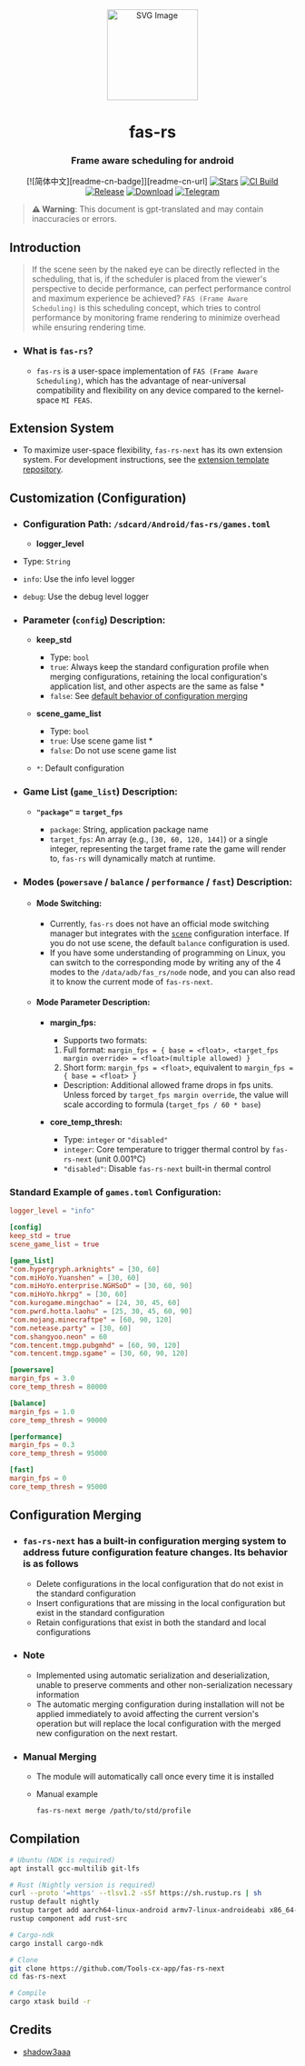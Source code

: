<div align="center">

<img src="https://github.com/shadow3aaa/fas-rs/raw/refs/heads/master/assets/icon.svg" width="160" height="160" style="display: block; margin: 0 auto;" alt="SVG Image">

# **fas-rs**

### Frame aware scheduling for android

[![简体中文][readme-cn-badge]][readme-cn-url]
[![Stars][stars-badge]][stars-url]
[![CI Build][ci-badge]][ci-url]
[![Release][release-badge]][release-url]
[![Download][download-badge]][download-url]
[![Telegram][telegram-badge]][telegram-url]

</div>

> **⚠ Warning**: This document is gpt-translated and may contain inaccuracies or errors.

[readme-en-badge]: https://img.shields.io/badge/README-English-blue.svg?style=for-the-badge&logo=readme
[readme-en-url]: README.md
[stars-badge]: https://img.shields.io/github/stars/Tools-cx-app/fas-rs-next?style=for-the-badge&logo=github
[stars-url]: https://github.com/Tools-cx-app/fas-rs-next
[ci-badge]: https://img.shields.io/github/actions/workflow/status/Tools-cx-app/fas-rs-next/ci.yml?style=for-the-badge&label=CI%20Build&logo=githubactions
[ci-url]: https://github.com/Tools-cx-app/fas-rs-next/actions/workflows/ci.yml
[release-badge]: https://img.shields.io/github/v/release/Tools-cx-app/fas-rs-next?style=for-the-badge&logo=rust
[release-url]: https://github.com/Tools-cx-app/fas-rs-next/releases/latest
[download-badge]: https://img.shields.io/github/downloads/Tools-cx-app/fas-rs-next/total?style=for-the-badge
[download-url]: https://github.com/Tools-cx-app/fas-rs-next/releases/latest
[telegram-badge]: https://img.shields.io/badge/Group-blue?style=for-the-badge&logo=telegram&label=Telegram
[telegram-url]: https://t.me/fas_rs_next

## **Introduction**

> If the scene seen by the naked eye can be directly reflected in the scheduling, that is, if the scheduler is placed from the viewer's perspective to decide performance, can perfect performance control and maximum experience be achieved? `FAS (Frame Aware Scheduling)` is this scheduling concept, which tries to control performance by monitoring frame rendering to minimize overhead while ensuring rendering time.

- ### **What is `fas-rs`?**

  - `fas-rs` is a user-space implementation of `FAS (Frame Aware Scheduling)`, which has the advantage of near-universal compatibility and flexibility on any device compared to the kernel-space `MI FEAS`.

## **Extension System**

- To maximize user-space flexibility, `fas-rs-next` has its own extension system. For development instructions, see the [extension template repository](https://github.com/shadow3aaa/fas-rs-extension-module-template).

## **Customization (Configuration)**

- ### **Configuration Path: `/sdcard/Android/fas-rs/games.toml`**

  - **logger_level**

- Type: `String`
- `info`: Use the info level logger
- `debug`: Use the debug level logger

- ### **Parameter (`config`) Description:**

  - **keep_std**

    - Type: `bool`
    - `true`: Always keep the standard configuration profile when merging configurations, retaining the local configuration's application list, and other aspects are the same as false \*
    - `false`: See [default behavior of configuration merging](#configuration-merging)

  - **scene_game_list**

    - Type: `bool`
    - `true`: Use scene game list \*
    - `false`: Do not use scene game list

  - `*`: Default configuration

- ### **Game List (`game_list`) Description:**

  - **`"package"` = `target_fps`**

    - `package`: String, application package name
    - `target_fps`: An array (e.g., `[30, 60, 120, 144]`) or a single integer, representing the target frame rate the game will render to, `fas-rs` will dynamically match at runtime.

- ### **Modes (`powersave` / `balance` / `performance` / `fast`) Description:**

  - #### **Mode Switching:**

    - Currently, `fas-rs` does not have an official mode switching manager but integrates with the [`scene`](http://vtools.omarea.com) configuration interface. If you do not use scene, the default `balance` configuration is used.
    - If you have some understanding of programming on Linux, you can switch to the corresponding mode by writing any of the 4 modes to the `/data/adb/fas_rs/node` node, and you can also read it to know the current mode of `fas-rs-next`.

  - #### **Mode Parameter Description:**

    - **margin_fps:**
      - Supports two formats:
       1. Full format: `margin_fps = { base = <float>, <target_fps margin override> = <float>(multiple allowed) }`
       2. Short form: `margin_fps = <float>`, equivalent to `margin_fps = { base = <float> }`
      - Description: Additional allowed frame drops in fps units. Unless forced by `target_fps margin override`, the value will scale according to formula (`target_fps / 60 * base`)

    - **core_temp_thresh:**

      - Type: `integer` or `"disabled"`
      - `integer`: Core temperature to trigger thermal control by `fas-rs-next` (unit 0.001℃)
      - `"disabled"`: Disable `fas-rs-next` built-in thermal control

### **Standard Example of `games.toml` Configuration:**

```toml
logger_level = "info"

[config]
keep_std = true
scene_game_list = true

[game_list]
"com.hypergryph.arknights" = [30, 60]
"com.miHoYo.Yuanshen" = [30, 60]
"com.miHoYo.enterprise.NGHSoD" = [30, 60, 90]
"com.miHoYo.hkrpg" = [30, 60]
"com.kurogame.mingchao" = [24, 30, 45, 60]
"com.pwrd.hotta.laohu" = [25, 30, 45, 60, 90]
"com.mojang.minecraftpe" = [60, 90, 120]
"com.netease.party" = [30, 60]
"com.shangyoo.neon" = 60
"com.tencent.tmgp.pubgmhd" = [60, 90, 120]
"com.tencent.tmgp.sgame" = [30, 60, 90, 120]

[powersave]
margin_fps = 3.0
core_temp_thresh = 80000

[balance]
margin_fps = 1.0
core_temp_thresh = 90000

[performance]
margin_fps = 0.3
core_temp_thresh = 95000

[fast]
margin_fps = 0
core_temp_thresh = 95000
```

## **Configuration Merging**

- ### `fas-rs-next` has a built-in configuration merging system to address future configuration feature changes. Its behavior is as follows

  - Delete configurations in the local configuration that do not exist in the standard configuration
  - Insert configurations that are missing in the local configuration but exist in the standard configuration
  - Retain configurations that exist in both the standard and local configurations

- ### Note

  - Implemented using automatic serialization and deserialization, unable to preserve comments and other non-serialization necessary information
  - The automatic merging configuration during installation will not be applied immediately to avoid affecting the current version's operation but will replace the local configuration with the merged new configuration on the next restart.

- ### Manual Merging

  - The module will automatically call once every time it is installed
  - Manual example

    ```bash
    fas-rs-next merge /path/to/std/profile
    ```

## **Compilation**

```bash
# Ubuntu (NDK is required)
apt install gcc-multilib git-lfs

# Rust (Nightly version is required)
curl --proto '=https' --tlsv1.2 -sSf https://sh.rustup.rs | sh
rustup default nightly
rustup target add aarch64-linux-android armv7-linux-androideabi x86_64-linux-android i686-linux-android
rustup component add rust-src

# Cargo-ndk
cargo install cargo-ndk

# Clone
git clone https://github.com/Tools-cx-app/fas-rs-next
cd fas-rs-next

# Compile
cargo xtask build -r
```

## Credits

- [shadow3aaa](https://github.com/shadow3aaa/)
